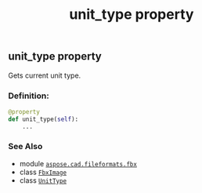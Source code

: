 ﻿---
title: unit_type property
second_title: Aspose.CAD for Python via .NET API References
description: 
type: docs
weight: 200
url: /aspose.cad.fileformats.fbx/fbximage/unit_type/
is_root: false
---

## unit_type property


Gets current unit type.
### Definition:
```python
@property
def unit_type(self):
    ...
```

### See Also
* module [`aspose.cad.fileformats.fbx`](../../)
* class [`FbxImage`](/cad/python-net/aspose.cad.fileformats.fbx/fbximage)
* class [`UnitType`](/cad/python-net/aspose.cad.imageoptions/unittype)
